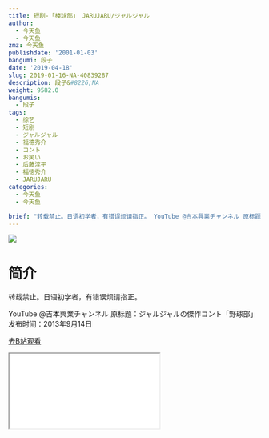 ```yaml
---
title: 短剧-「棒球部」 JARUJARU/ジャルジャル
author:
  - 今天鱼
  - 今天鱼
zmz: 今天鱼
publishdate: '2001-01-03'
bangumi: 段子
date: '2019-04-18'
slug: 2019-01-16-NA-40839287
description: 段子&#8226;NA
weight: 9582.0
bangumis:
  - 段子
tags:
  - 综艺
  - 短剧
  - ジャルジャル
  - 福德秀介
  - コント
  - お笑い
  - 后藤淳平
  - 福徳秀介
  - JARUJARU
categories:
  - 今天鱼
  - 今天鱼

brief: "转载禁止。日语初学者，有错误烦请指正。 YouTube @吉本興業チャンネル 原标题：ジャルジャルの傑作コント「野球部」 发布时间：2013年9月14日"
---
```

![](https://i.imgur.com/IlP1HEX.jpg)
# 简介  
转载禁止。日语初学者，有错误烦请指正。

YouTube @吉本興業チャンネル
原标题：ジャルジャルの傑作コント「野球部」
发布时间：2013年9月14日  

[去B站观看](https://www.bilibili.com/video/av40839287/)
<div class ="resp-container"><iframe class="testiframe" src="//player.bilibili.com/player.html?aid=40839287"", scrolling="no", allowfullscreen="true" > </iframe></div> 

